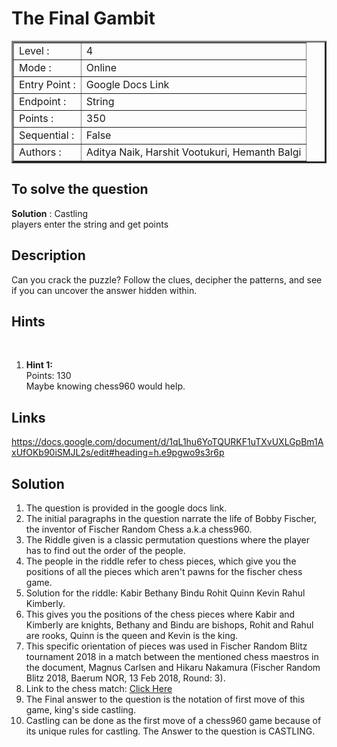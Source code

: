 # The Final Gambit

<table border=3 >
<tr>
    <td>Level :</td>
    <td> 4 </td>
</tr>
<tr>
    <td>Mode :</td>
    <td>Online</td>
</tr>
<tr>
    <td>Entry Point :</td>
    <td>Google Docs Link</td>
</tr>
<tr>
    <td>Endpoint :</td>
    <td>String</td>
</tr>
<tr>
    <td>Points :</td>
    <td> 350 </td>
</tr>
<tr>
    <td>Sequential :</td>
    <td>False</td>
</tr>
<tr>
    <td>Authors :</td>
    <td>Aditya Naik, Harshit Vootukuri, Hemanth Balgi</td>
</tr>
</table>


## To solve the question 
<strong>Solution</strong> : Castling </br>
players enter the string and get points

## Description 
Can you crack the puzzle? Follow the clues, decipher the patterns, and see if you can uncover the answer hidden within.



## Hints

<br>
<ol>
    <li> 
        <strong>Hint 1:</strong> </br>
        Points: 130 </br>
        Maybe knowing chess960 would help.
    </li>
</ol>

## Links 
https://docs.google.com/document/d/1qL1hu6YoTQURKF1uTXvUXLGpBm1AxUfOKb90iSMJL2s/edit#heading=h.e9pgwo9s3r6p

## Solution

<ol>
	<li>The question is provided in the google docs link.</li>
    <li>The initial paragraphs in the question narrate the life of Bobby Fischer, the inventor of Fischer Random Chess a.k.a chess960.</li>
    <li>The Riddle given is a classic permutation questions where the player has to find out the order of the people.</li>
    <li>The people in the riddle refer to chess pieces, which give you the positions of all the pieces which aren't pawns for the fischer chess game.</li>
    <li>Solution for the riddle: Kabir Bethany Bindu Rohit Quinn Kevin Rahul Kimberly.</li>
    <li>This gives you the positions of the chess pieces where Kabir and Kimberly are knights, Bethany and Bindu are bishops, Rohit and Rahul are rooks, Quinn is the queen and Kevin is the king.</li>
    <li>This specific orientation of pieces was used in Fischer Random Blitz tournament 2018 in a match between the mentioned chess maestros in the document, Magnus Carlsen and Hikaru Nakamura (Fischer Random Blitz 2018, Baerum NOR, 13 Feb 2018, Round: 3).</li>
    <li>Link to the chess match: <a href="https://www.chess.com/news/view/carlsen-beats-nakamura-14-10-in-fischer-random-chess">Click Here</a></li>
    <li>The Final answer to the question is the notation of first move of this game, king's side castling.</li>
    <li>Castling can be done as the first move of a chess960 game because of its unique rules for castling. The Answer to the question is CASTLING.</li>
    
    
</ol>

